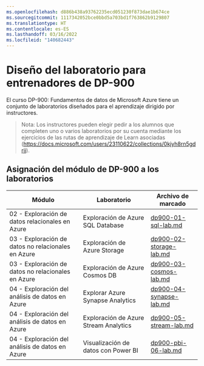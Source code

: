 ```yaml
---
ms.openlocfilehash: d886b438a93762235ecd051230f873dae1b674ce
ms.sourcegitcommit: 1117342052bce0bbd5a703bd1f763862b9129807
ms.translationtype: HT
ms.contentlocale: es-ES
ms.lasthandoff: 03/16/2022
ms.locfileid: "140682443"
---
```

# <a name="dp-900-trainer-lab-mapping"></a>Diseño del laboratorio para entrenadores de DP-900

El curso DP-900: Fundamentos de datos de Microsoft Azure tiene un conjunto de laboratorios diseñados para el aprendizaje dirigido por instructores. 

> Nota: Los instructores pueden elegir pedir a los alumnos que completen uno o varios laboratorios por su cuenta mediante los ejercicios de las rutas de aprendizaje de Learn asociadas (https://docs.microsoft.com/users/23110622/collections/0kjyh8rn5gdrjj). 

## <a name="dp-900-module-mapping-to-labs"></a>Asignación del módulo de DP-900 a los laboratorios

| Módulo | Laboratorio | Archivo de marcado |
| --- | --- | --- |
| 02 - Exploración de datos relacionales en Azure | Exploración de Azure SQL Database | [dp900-01-sql-lab.md](https://github.com/MicrosoftLearning/DP-900T00A-Azure-Data-Fundamentals/blob/master/Instructions/Labs/dp900-01-sql-lab.md) |
| 03 - Exploración de datos no relacionales en Azure | Exploración de Azure Storage | [dp900-02-storage-lab.md](https://github.com/MicrosoftLearning/DP-900T00A-Azure-Data-Fundamentals/blob/master/Instructions/Labs/dp900-02-storage-lab.md) |
| 03 - Exploración de datos no relacionales en Azure| Exploración de Azure Cosmos DB  | [dp900-03-cosmos-lab.md](https://github.com/MicrosoftLearning/DP-900T00A-Azure-Data-Fundamentals/blob/master/Instructions/Labs/dp900-03-cosmos-lab.md) |
| 04 - Exploración del análisis de datos en Azure | Explorar Azure Synapse Analytics | [dp900-04-synapse-lab.md](https://github.com/MicrosoftLearning/DP-900T00A-Azure-Data-Fundamentals/blob/master/Instructions/Labs/dp900-04-synapse-lab.md) |
| 04 - Exploración del análisis de datos en Azure | Exploración de Azure Stream Analytics | [dp900-05-stream-lab.md](https://github.com/MicrosoftLearning/DP-900T00A-Azure-Data-Fundamentals/blob/master/Instructions/Labs/dp900-05-stream-lab.md) |
| 04 - Exploración del análisis de datos en Azure | Visualización de datos con Power BI | [dp900-pbi-06-lab.md](https://github.com/MicrosoftLearning/DP-900T00A-Azure-Data-Fundamentals/blob/master/Instructions/Labs/dp900-pbi-06-lab.md) |
